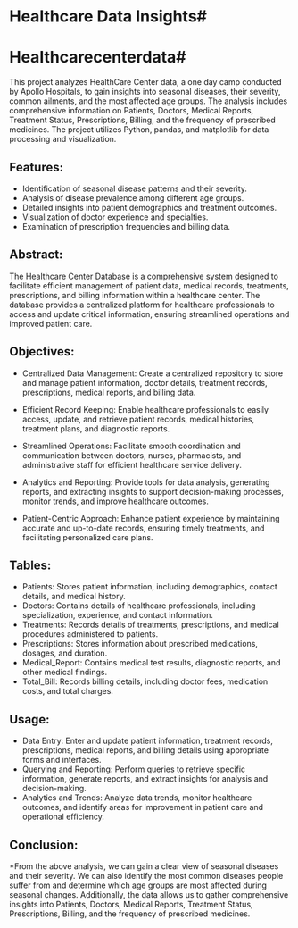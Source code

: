 # Healthcare Data Insights#
# Healthcarecenterdata#

This project analyzes HealthCare Center data, a one day camp conducted by Apollo Hospitals, to gain insights into seasonal diseases, their severity, common ailments, and the most affected age groups. The analysis includes comprehensive information on Patients, Doctors, Medical Reports, Treatment Status, Prescriptions, Billing, and the frequency of prescribed medicines. The project utilizes Python, pandas, and matplotlib for data processing and visualization.

## Features:
* Identification of seasonal disease patterns and their severity.
* Analysis of disease prevalence among different age groups.
* Detailed insights into patient demographics and treatment outcomes.
* Visualization of doctor experience and specialties.
* Examination of prescription frequencies and billing data.

## Abstract:
The Healthcare Center Database is a comprehensive system designed to facilitate efficient management of patient data, medical records, treatments, prescriptions, and billing information within a healthcare center. The database provides a centralized platform for healthcare professionals to access and update critical information, ensuring streamlined operations and improved patient care.

## Objectives:
* Centralized Data Management: Create a centralized repository to store and manage patient information, doctor details, treatment records, prescriptions, medical reports, and billing data.

* Efficient Record Keeping: Enable healthcare professionals to easily access, update, and retrieve patient records, medical histories, treatment plans, and diagnostic reports.

* Streamlined Operations: Facilitate smooth coordination and communication between doctors, nurses, pharmacists, and administrative staff for efficient healthcare service delivery.

* Analytics and Reporting: Provide tools for data analysis, generating reports, and extracting insights to support decision-making processes, monitor trends, and improve healthcare outcomes.

* Patient-Centric Approach: Enhance patient experience by maintaining accurate and up-to-date records, ensuring timely treatments, and facilitating personalized care plans.

## Tables:
* Patients: Stores patient information, including demographics, contact details, and medical history.
* Doctors: Contains details of healthcare professionals, including specialization, experience, and contact information.
* Treatments: Records details of treatments, prescriptions, and medical procedures administered to patients.
* Prescriptions: Stores information about prescribed medications, dosages, and duration.
* Medical_Report: Contains medical test results, diagnostic reports, and other medical findings.
* Total_Bill: Records billing details, including doctor fees, medication costs, and total charges.

## Usage:
* Data Entry: Enter and update patient information, treatment records, prescriptions, medical reports, and billing details using appropriate forms and interfaces.
* Querying and Reporting: Perform queries to retrieve specific information, generate reports, and extract insights for analysis and decision-making.
* Analytics and Trends: Analyze data trends, monitor healthcare outcomes, and identify areas for improvement in patient care and operational efficiency.

## Conclusion:
*From the above analysis, we can gain a clear view of seasonal diseases and their severity. We can also identify the most common diseases people suffer from and determine which age groups are most affected during seasonal changes. Additionally, the data allows us to gather comprehensive insights into Patients, Doctors, Medical Reports, Treatment Status, Prescriptions, Billing, and the frequency of prescribed medicines.
